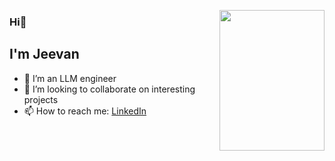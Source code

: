 <img src="https://i.pinimg.com/originals/4a/7c/82/4a7c82f1225811fee292489f489c3770.gif" width=168 height=225 align="right"></img>

### Hi👋
## I'm Jeevan

- 🌱 I’m an LLM engineer
- 👯 I’m looking to collaborate on interesting projects
- 📫 How to reach me: [LinkedIn](https://www.linkedin.com/in/jeevan-kumar-0b951b252/)

<!--
**sreenath-kp/sreenath-kp** is a ✨ _special_ ✨ repository because its `README.md` (this file) appears on your GitHub profile.

Here are some ideas to get you started:

- 🔭 I’m currently working on ...
- 🌱 I’m currently learning ...
- 👯 I’m looking to collaborate on ...
- 🤔 I’m looking for help with ...
- 💬 Ask me about ...
- 📫 How to reach me: ...
- 😄 Pronouns: ...
- ⚡ Fun fact: ...
-->
